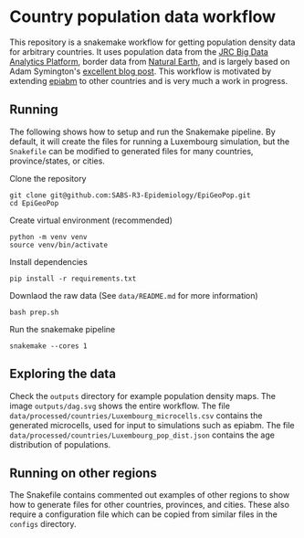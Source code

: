 # Country population data workflow

This repository is a snakemake workflow for getting population density data for arbitrary countries.
It uses population data from the [JRC Big Data Analytics Platform](https://jeodpp.jrc.ec.europa.eu/ftp/jrc-opendata/GHSL/GHS_POP_MT_GLOBE_R2019A/GHS_POP_E2015_GLOBE_R2019A_4326_30ss/V1-0/), border data from [Natural Earth](https://www.naturalearthdata.com/downloads/10m-cultural-vectors/), and is largely based on Adam Symington's [excellent blog post](https://towardsdatascience.com/creating-beautiful-population-density-maps-with-python-fcdd84035e06).
This workflow is motivated by extending [epiabm](https://github.com/SABS-R3-Epidemiology/epiabm) to other countries and is very much a work in progress.

## Running

The following shows how to setup and run the Snakemake pipeline.
By default, it will create the files for running a Luxembourg simulation, but the `Snakefile` can be modified to generated files for many countries, province/states, or cities.

Clone the repository

```
git clone git@github.com:SABS-R3-Epidemiology/EpiGeoPop.git
cd EpiGeoPop
```

Create virtual environment (recommended)

```
python -m venv venv
source venv/bin/activate
```

Install dependencies

```
pip install -r requirements.txt
```

Downlaod the raw data (See `data/README.md` for more information)

```
bash prep.sh
```

Run the snakemake pipeline

```
snakemake --cores 1
```

## Exploring the data

Check the `outputs` directory for example population density maps.
The image `outputs/dag.svg` shows the entire workflow.
The file `data/processed/countries/Luxembourg_microcells.csv` contains the generated microcells, used for input to simulations such as epiabm.
The file `data/processed/countries/Luxembourg_pop_dist.json` contains the age distribution of populations.

## Running on other regions

The Snakefile contains commented out examples of other regions to show how to generate files for other countries, provinces, and cities.
These also require a configuration file which can be copied from similar files in the `configs` directory.
